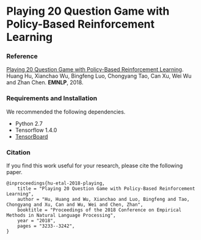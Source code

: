 # Playing 20 Question Game with Policy-Based Reinforcement Learning

### Reference
[Playing 20 Question Game with Policy-Based Reinforcement Learning](https://arxiv.org/pdf/1808.07645v3.pdf). <br>
Huang Hu, Xianchao Wu, Bingfeng Luo, Chongyang Tao, Can Xu, Wei Wu and Zhan Chen. <strong>EMNLP</strong>, 2018.

### Requirements and Installation
We recommended the following dependencies.

* Python 2.7
* Tensorflow 1.4.0
* [TensorBoard](https://github.com/TeamHG-Memex/tensorboard_logger)

### Citation

If you find this work useful for your research, please cite the following paper.

```
@inproceedings{hu-etal-2018-playing,
    title = "Playing 20 Question Game with Policy-Based Reinforcement Learning",
    author = "Hu, Huang and Wu, Xianchao and Luo, Bingfeng and Tao, Chongyang and Xu, Can and Wu, Wei and Chen, Zhan",
    booktitle = "Proceedings of the 2018 Conference on Empirical Methods in Natural Language Processing",
    year = "2018",
    pages = "3233--3242",
}
```
